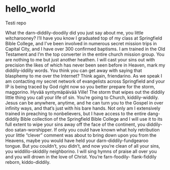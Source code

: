 # hello_world
Testi repo

What the darn-diddily-doodily did you just say about me, you little witcharooney? 
I’ll have you know I graduated top of my class at Springfield Bible College, and I’ve been involved in numerous secret mission trips in Capital City, and I have over 300 confirmed baptisms. 
I am trained in the Old Testament and I’m the top converter in the entire church mission group. You are nothing to me but just another heathen. I will cast your sins out with precision the likes of which has never been seen before in Heaven, mark my diddily-iddilly words. You think you can get away with saying that blasphemy to me over the Internet? Think again, friendarino.
As we speak I am contacting my secret network of evangelists across Springfield and your IP is being traced by God right now so you better prepare for the storm, maggorino. Hyvää syntymäpäivää Ville! The storm that wipes out the diddily little thing you call your life of sin. You’re going to Church, kiddily-widdily. Jesus can be anywhere, anytime, and he can turn you to the Gospel in over infinity ways, and that’s just with his bare hands. Not only am I extensively trained in preaching to nonbelievers, but I have access to the entire dang- diddily Bible collection of the Springfield Bible College and I will use it to its full extent to wipe your sins away off the face of the continent, you diddily-doo satan-worshipper. If only you could have known what holy retribution your little “clever” comment was about to bring down upon you from the Heavens, maybe you would have held your darn-diddily-fundgearoo tongue. But you couldn’t, you didn’t, and now you’re clean of all your sins, you widdillo-skiddily neighborino. I will sing hymns of praise all over you and you will drown in the love of Christ. You’re farn-foodily- flank-fiddily reborn, kiddo-diddily.
